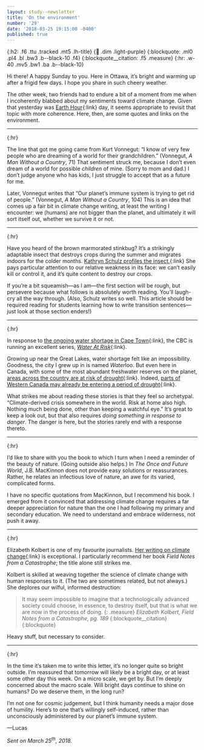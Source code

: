 ```yaml
---
layout: study--newsletter
title: 'On the environment'
number: '29'
date: '2018-03-25 19:15:00 -0400'
published: true
---
```


{:h2: .f6 .ttu .tracked .mt5 .lh-title}
{:link: .dim .light-purple}
{:blockquote: .ml0 .pl4 .bl .bw3 .b--black-10 .f4}
{:blockquote__citation: .f5 .measure}
{:hr: .w-40 .mv5 .bw1 .ba .b--black-10}

Hi there! A happy Sunday to you. Here in Ottawa, it’s bright and warming up after a frigid few days. I hope you share in such cheery weather.

The other week, two friends had to endure a bit of a moment from me when I incoherently blabbed about my sentiments toward climate change. Given that yesterday was [Earth Hour](https://www.earthhour.org){:link} day, it seems appropriate to revisit that topic with more coherence. Here, then, are some quotes and links on the environment.

***
{:hr}

The line that got me going came from Kurt Vonnegut: “I know of very few people who are dreaming of a world for their grandchildren.” (Vonnegut, *A Man Without a Country*, 71) That sentiment struck me, because I don’t even dream of a world for possible *children* of mine. (Sorry to mom and dad.) I don’t judge anyone who has kids, I just struggle to accept that as a future for me.

Later, Vonnegut writes that “Our planet’s immune system is trying to get rid of people.” (Vonnegut, *A Man Without a Country*, 104) This is an idea that comes up a fair bit in climate change writing, at least the writing I encounter: we (humans) are not bigger than the planet, and ultimately it will sort itself out, whether we survive it or not.

***
{:hr}

Have you heard of the brown marmorated stinkbug? It’s a strikingly adaptable insect that destroys crops during the summer and migrates indoors for the colder months. [Kathryn Schulz profiles the insect.](https://www.newyorker.com/magazine/2018/03/12/when-twenty-six-thousand-stinkbugs-invade-your-home){:link} She pays particular attention to our relative weakness in its face: we can’t easily kill or control it, and it’s quite content to destroy our crops.

If you’re a bit squeamish—as I am—the first section will be rough, but persevere because what follows is absolutely worth reading. You’ll laugh-cry all the way through. (Also, Schulz writes so well. This article should be required reading for students learning how to write transition sentences—just look at those section enders!)

***
{:hr}

In response to [the ongoing water shortage in Cape Town](https://newsinteractives.cbc.ca/longform/day-zero-cape-town){:link}, the CBC is running an excellent series, [*Water At Risk*](http://www.cbc.ca/news/topic/Tag/Water%20at%20Risk){:link}.

Growing up near the Great Lakes, water shortage felt like an impossibility. Goodness, the city I grew up in is named *Water*loo. But even here in Canada, with some of the most abundant freshwater reserves on the planet, [areas across the country are at risk of drought](http://www.cbc.ca/news/technology/water-at-risk-canada-drought-1.4570333){:link}. Indeed, [parts of Western Canada may already be entering a period of drought](http://www.cbc.ca/news/canada/calgary/africa-capetown-water-shortage-drought-canada-rockies-glacier-1.4564616){:link}.

What strikes me about reading these stories is that they feel so archetypal. “Climate-derived crisis somewhere in the world. Risk at home also high. Nothing much being done, other than keeping a watchful eye.” It’s great to keep a look out, but that also requires *doing something in response to danger*. The danger is here, but the stories rarely end with a response thereto.  

***
{:hr}

I’d like to share with you the book to which I turn when I need a reminder of the beauty of nature. (Going outside also helps.) In *The Once and Future World*, J.B. MacKinnon does not provide easy solutions or reassurances. Rather, he relates an infectious love of nature, an awe for its varied, complicated forms.

I have no specific quotations from MacKinnon, but I recommend his book. I emerged from it convinced that addressing climate change requires a far deeper appreciation for nature than the one I had following my primary and secondary education. We need to understand and embrace wilderness, not push it away.

***
{:hr}

Elizabeth Kolbert is one of my favourite journalists. [Her writing on climate change](https://www.newyorker.com/contributors/elizabeth-kolbert){:link} is exceptional. I particularly recommend her book *Field Notes from a Catastrophe*; the title alone still strikes me. 

Kolbert is skilled at weaving together the science of climate change with human responses to it. (The two are sometimes related, but not always.) She deplores our wilful, informed destruction:

> It may seem impossible to imagine that a technologically advanced society could choose, in essence, to destroy itself, but that is what we are now in the process of doing.
> {: .measure}
> <cite>Elizabeth Kolbert, *Field Notes from a Catastrophe*, pg. 189</cite>
> {:blockquote__citation}
{:blockquote}

Heavy stuff, but necessary to consider.

***
{:hr}

In the time it’s taken me to write this letter, it’s no longer quite so bright outside. I’m reassured that tomorrow will likely be a bright day, or at least some other day this week. On a micro scale, we get by. But I’m deeply concerned about the macro scale. Will bright days continue to shine on humans? Do we deserve them, in the long run?

I’m not one for cosmic judgement, but I think humanity needs a major dose of humility. Here’s to one that’s willingly self-induced, rather than unconsciously administered by our planet’s immune system.

—Lucas

*Sent on March 25<sup>th</sup>, 2018.*
